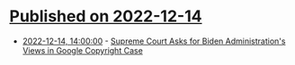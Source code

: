 # [Published on 2022-12-14](index.md)

* [2022-12-14, 14:00:00](https://yro.slashdot.org/story/22/12/14/105216/supreme-court-asks-for-biden-administrations-views-in-google-copyright-case?utm_source=rss1.0mainlinkanon&utm_medium=feed) - [Supreme Court Asks for Biden Administration's Views in Google Copyright Case](https://yro.slashdot.org/story/22/12/14/105216/supreme-court-asks-for-biden-administrations-views-in-google-copyright-case?utm_source=rss1.0mainlinkanon&utm_medium=feed)

